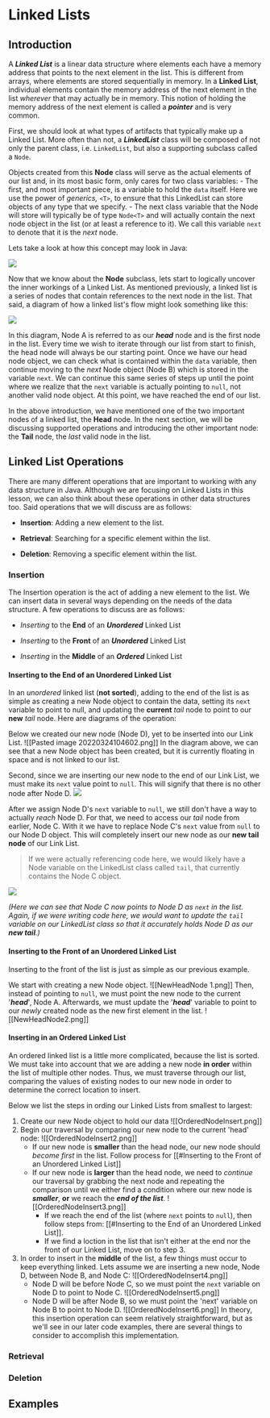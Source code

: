 # Linked Lists

## Introduction

A **_Linked List_** is a linear data structure where elements each have a memory address that points to the next element in the list. This is different from arrays, where elements are stored sequentially in memory. In a **Linked List**, individual elements contain the memory address of the next element in the list *wherever* that may actually be in memory. This notion of holding the memory address of the next element is called a **_pointer_** and is very common.

First, we should look at what types of artifacts that typically make up a Linked List. More often than not, a ***LinkedList*** class will be composed of not only the parent class, i.e. `LinkedList`, but also a supporting subclass called a `Node`. 

Objects created from this **Node** class will serve as the actual elements of our list and, in its most basic form, only cares for two class variables: 
	- The first, and most important piece, is a variable to hold the `data` itself. Here we use the power of *generics,* `<T>`, to ensure that this LinkedList can store objects of any type that we specify. 
	- The next class variable that the Node will store will typically be of type `Node<T>` and will actually contain the next node object in the list (or at least a reference to it). We call this variable `next` to denote that it is the *next* node. 

Lets take a look at how this concept may look in Java: 

![](https://github.com/bpinkerton/java-primer-notes/raw/main/images/node.png)

Now that we know about the **Node** subclass, lets start to logically uncover the inner workings of a Linked List. As mentioned previously, a linked list is a series of nodes that contain references to the next node in the list. That said, a diagram of how a linked list's flow might look something like this:

![](https://github.com/bpinkerton/java-primer-notes/raw/main/images/linked-list.png)

In this diagram, Node A is referred to as our **_head_** node and is the first node in the list. Every time we wish to iterate through our list from start to finish, the head node will always be our starting point. Once we have our head node object, we can check what is contained within the `data` variable, then continue moving to the *next* Node object (Node B) which is stored in the variable `next`. We can continue this same series of steps up until the point where we realize that the `next` variable is actually pointing to `null`, not another valid node object. At this point, we have reached the end of our list.

In the above introduction, we have mentioned one of the two important nodes of a linked list, the **Head** node. In the next section, we will be discussing supported operations and introducing the other important node: the **Tail** node, the *last* valid node in the list.

## Linked List Operations

There are many different operations that are important to working with any data structure in Java. Although we are focusing on Linked Lists in this lesson, we can also think about these operations in other data structures too. Said operations that we will discuss are as follows:

- **Insertion**: Adding a new element to the list.

- **Retrieval**: Searching for a specific element within the list.

- **Deletion**: Removing a specific element within the list.

### Insertion

The Insertion operation is the act of adding a new element to the list. We can insert data in several ways depending on the needs of the data structure. A few operations to discuss are as follows:

- *Inserting* to the **End** of an ***Unordered*** Linked List

- *Inserting* to the **Front** of an ***Unordered*** Linked List

- *Inserting* in the **Middle** of an ***Ordered*** Linked List

#### Inserting to the End of an Unordered Linked List

In an *unordered* linked list (**not sorted**), adding to the end of the list is as simple as creating a new Node object to contain the data, setting its `next` variable to point to null, and updating the **current** *tail* node to point to our **new** *tail* node. Here are diagrams of the operation:

Below we created our new node (Node D), yet to be inserted into our Link List. 
![[Pasted image 20220324104602.png]]
In the diagram above, we can see that a new Node object has been created, but it is currently floating in space and is not linked to our list.

Second, since we are inserting our new node to the end of our Link List, we must make its `next` value point to `null`. This will signify that there is no other node after Node D.
![](https://github.com/bpinkerton/java-primer-notes/raw/main/images/insertion-2.png)

After we assign Node D's `next` variable to `null`, we still don't have a way to actually *reach* Node D. For that, we need to access our *tail* node from earlier, Node C. With it we have to replace Node C's `next` value from `null` to our Node D object. This will completely insert our new node as our **new tail node** of our Link List. 
> If we were actually referencing code here, we would likely have a Node variable on the LinkedList class called `tail`, that currently contains the Node C object.

![](https://github.com/bpinkerton/java-primer-notes/raw/main/images/insertion-3.png)

*(Here we can see that Node C now points to Node D as `next` in the list. Again, if we were  writing code here, we would want to update the `tail` variable on our LinkedList class so that it accurately holds Node D as our **new tail**.)*

#### Inserting to the Front of an Unordered Linked List

Inserting to the front of the list is just as simple as our previous example. 

We start with creating a new Node object. 
![[NewHeadNode 1.png]]
Then, instead of pointing to `null`, we must point the new node to the current '***head***', Node A.
Afterwards, we must update the '***head***' variable to point to our *newly* created node as the new first element in the list.
![[NewHeadNode2.png]]

#### Inserting in an Ordered Linked List

An ordered linked list is a little more complicated, because the list is sorted. We must take into account that we are adding a new node **in order** within the list of multiple other nodes. Thus, we must traverse through our list, comparing the values of existing nodes to our new node in order to determine the correct location to insert. 

Below we list the steps in ording our Linked Lists from smallest to largest:
1. Create our new Node object to hold our data
   ![[OrderedNodeInsert.png]]
2. Begin our traversal by comparing our new node to the current 'head' node:
![[OrderedNodeInsert2.png]]
	- If our new node is **smaller** than the head node, our new node should *become first* in the list. Follow process for [[#Inserting to the Front of an Unordered Linked List]] 
	- If our new node is **larger** than the head node, we need to *continue* our traversal by grabbing the next node and repeating the comparison until we either find a condition where our new node is ***smaller***, **or** we reach the ***end of the list***.
	  ![[OrderedNodeInsert3.png]]
		- If we reach the end of the list (where `next` points to `null`), then follow steps from: [[#Inserting to the End of an Unordered Linked List]].
		- If we find a loction in the list that isn't either at the end nor the front of our Linked List, move on to step 3. 
3. In order to insert in the **middle** of the list, a few things must occur to keep everything linked. 
   Lets assume we are inserting a new node, Node D, between Node B, and Node C:
   ![[OrderedNodeInsert4.png]]
	- Node D will be before Node C, so we must point the `next` variable on Node D to point to Node C.
	  ![[OrderedNodeInsert5.png]]
	- Node D will be after Node B, so we must point the 'next' variable on Node B to point to Node D.
![[OrderedNodeInsert6.png]]
In theory, this insertion operation can seem relatively straightforward, but as we'll see in our later code examples, there are several things to consider to accomplish this implementation.

### Retrieval

### Deletion

## Examples